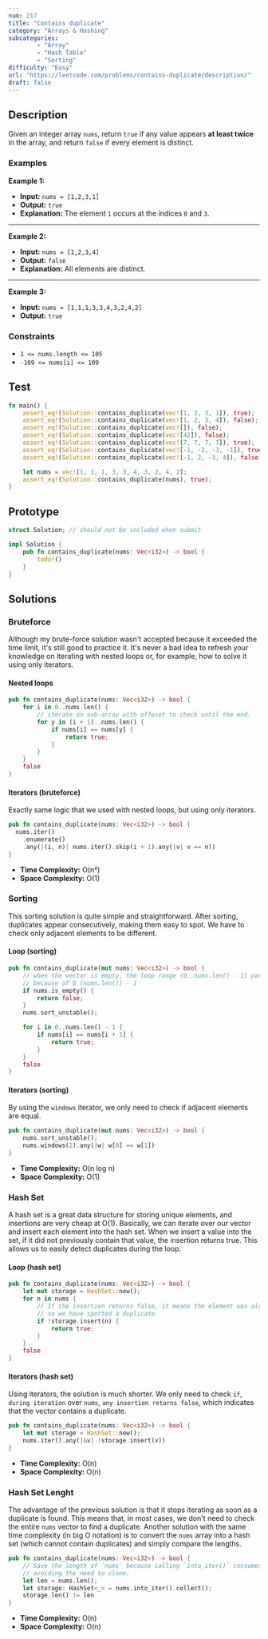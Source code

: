 ```yaml
---
num: 217
title: "Contains duplicate"
category: "Arrays & Hashing"
subcategories: 
        - "Array"
        - "Hash Table"
        - "Sorting"
difficulty: "Easy"
url: "https://leetcode.com/problems/contains-duplicate/description/"
draft: false
---
```


## Description

Given an integer array `nums`, return `true` if any value appears **at least twice** in the array, and return `false` if every element is distinct.

### Examples

**Example 1:**

- **Input:** `nums = [1,2,3,1]`
- **Output:** `true`
- **Explanation:** The element `1` occurs at the indices `0` and `3`.

---

**Example 2:**

- **Input:** `nums = [1,2,3,4]`
- **Output:** `false`
- **Explanation:** All elements are distinct.

---

**Example 3:**

- **Input:** `nums = [1,1,1,3,3,4,3,2,4,2]`
- **Output:** `true`


### Constraints


- `1 <= nums.length <= 105`
- `-109 <= nums[i] <= 109`

## Test

```rust
fn main() {
    assert_eq!(Solution::contains_duplicate(vec![1, 2, 3, 1]), true);
    assert_eq!(Solution::contains_duplicate(vec![1, 2, 3, 4]), false);
    assert_eq!(Solution::contains_duplicate(vec![]), false);
    assert_eq!(Solution::contains_duplicate(vec![42]), false);
    assert_eq!(Solution::contains_duplicate(vec![7, 7, 7, 7]), true);
    assert_eq!(Solution::contains_duplicate(vec![-1, -2, -3, -1]), true);
    assert_eq!(Solution::contains_duplicate(vec![-1, 2, -3, 4]), false);

    let nums = vec![1, 1, 1, 3, 3, 4, 3, 2, 4, 2];
    assert_eq!(Solution::contains_duplicate(nums), true);
}
```

## Prototype

```rust
struct Solution; // should not be included when submit

impl Solution {
    pub fn contains_duplicate(nums: Vec<i32>) -> bool {
        todo!()
    }
}
```

## Solutions

### Bruteforce

Although my brute-force solution wasn't accepted because it exceeded the time limit, it's still good to practice it. It's never a bad idea to refresh your knowledge on iterating with nested loops or, for example, how to solve it using only iterators.

#### Nested loops
```rust
pub fn contains_duplicate(nums: Vec<i32>) -> bool {
    for i in 0..nums.len() {
        // iterate on sub-array with offeset to check until the end.
        for y in (i + 1)..nums.len() {
            if nums[i] == nums[y] {
                return true;
            }
        }
    }
    false
}
```

#### Iterators (bruteforce)
Exactly same logic that we used with nested loops, but using only iterators.

```rust
pub fn contains_duplicate(nums: Vec<i32>) -> bool {
  nums.iter()
    .enumerate()
    .any(|(i, n)| nums.iter().skip(i + 1).any(|v| v == n))
}
```

- **Time Complexity:** O(n²)  
- **Space Complexity:** O(1)


### Sorting

This sorting solution is quite simple and straightforward. After sorting, duplicates appear consecutively, making them easy to spot. We have to check only adjacent elements to be different.

#### Loop (sorting)

```rust
pub fn contains_duplicate(mut nums: Vec<i32>) -> bool {
    // when the vector is empty, the loop range (0..nums.len() - 1) panics,
    // because of 0 (nums.len()) - 1
    if nums.is_empty() {
        return false;
    }
    nums.sort_unstable();

    for i in 0..nums.len() - 1 {
        if nums[i] == nums[i + 1] {
            return true;
        }
    }
    false
}
```

#### Iterators (sorting)

By using the `windows` iterator, we only need to check if adjacent elements are equal.

```rust
pub fn contains_duplicate(mut nums: Vec<i32>) -> bool {
    nums.sort_unstable();
    nums.windows(2).any(|w| w[0] == w[1])
}
```

- **Time Complexity:** O(n log n)  
- **Space Complexity:** O(1)

### Hash Set

A hash set is a great data structure for storing unique elements, and insertions are very cheap at O(1). Basically, we can iterate over our vector and insert each element into the hash set. When we insert a value into the set, if it did not previously contain that value, the insertion returns true. This allows us to easily detect duplicates during the loop.

#### Loop (hash set)

```rust
pub fn contains_duplicate(nums: Vec<i32>) -> bool {
    let mut storage = HashSet::new();
    for n in nums {
        // If the insertion returns false, it means the element was already present,
        // so we have spotted a duplicate.
        if !storage.insert(n) {
            return true;
        }
    }
    false
}
```

#### Iterators (hash set)
Using iterators, the solution is much shorter. We only need to check `if`, `during iteration` over `nums`, `any insertion returns false`, which indicates that the vector contains a duplicate.

```rust
pub fn contains_duplicate(nums: Vec<i32>) -> bool {
    let mut storage = HashSet::new();
    nums.iter().any(|&v| !storage.insert(v))
}
```


- **Time Complexity:** O(n)  
- **Space Complexity:** O(n)

### Hash Set Lenght

The advantage of the previous solution is that it stops iterating as soon as a duplicate is found. This means that, in most cases, we don't need to check the entire `nums` vector to find a duplicate. Another solution with the same time complexity (in big O notation) is to convert the `nums` array into a hash set (which cannot contain duplicates) and simply compare the lengths.

```rust
pub fn contains_duplicate(nums: Vec<i32>) -> bool {
    // Save the length of `nums` because calling `into_iter()` consumes each number,
    // avoiding the need to clone.
    let len = nums.len();
    let storage: HashSet<_> = nums.into_iter().collect();
    storage.len() != len
}
```

- **Time Complexity:** O(n)  
- **Space Complexity:** O(n)